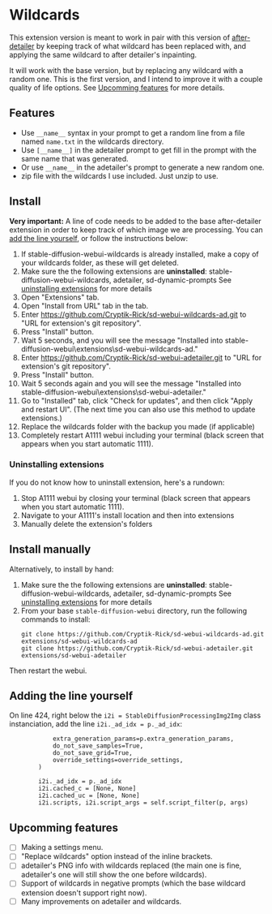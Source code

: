 # Wildcards
This extension version is meant to work in pair with this version of [after-detailer](https://github.com/Cryptik-Rick/sd-webui-adetailer) by keeping track of what wildcard has been replaced with, and applying the same wildcard to after detailer's inpainting.

It will work with the base version, but by replacing any wildcard with a random one. This is the first version, and I intend to improve it with a couple quality of life options. See [Upcomming features](#upcomming_features) for more details.

## Features
 * Use `__name__` syntax in your prompt to get a random line from a file named `name.txt` in the wildcards directory.
 * Use `[__name__]` in the adetailer prompt to get fill in the prompt with the same name that was generated.
 * Or use `__name__` in the adetailer's prompt to generate a new random one.
 * zip file with the wildcards I use included. Just unzip to use.

## Install
**Very important:** A line of code needs to be added to the base after-detailer extension in order to keep track of which image we are processing. You can [add the line yourself](#adding_the_line_yourself), or follow the instructions below:

1. If stable-diffusion-webui-wildcards is already installed, make a copy of your wildcards folder, as these will get deleted.
1. Make sure the the following extensions are **uninstalled**: stable-diffusion-webui-wildcards, adetailer, sd-dynamic-prompts See [uninstalling extensions](#uninstalling_extensions) for more details
1. Open "Extensions" tab.
1. Open "Install from URL" tab in the tab.
1. Enter https://github.com/Cryptik-Rick/sd-webui-wildcards-ad.git to "URL for extension's git repository".
1. Press "Install" button.
1. Wait 5 seconds, and you will see the message "Installed into stable-diffusion-webui\extensions\sd-webui-wildcards-ad."
1. Enter https://github.com/Cryptik-Rick/sd-webui-adetailer.git to "URL for extension's git repository".
1. Press "Install" button.
1. Wait 5 seconds again and you will see the message "Installed into stable-diffusion-webui\extensions\sd-webui-adetailer."
1. Go to "Installed" tab, click "Check for updates", and then click "Apply and restart UI". (The next time you can also use this method to update extensions.)
1. Replace the wildcards folder with the backup you made (if applicable)
1. Completely restart A1111 webui including your terminal (black screen that appears when you start automatic 1111).

### Uninstalling extensions
If you do not know how to uninstall extension, here's a rundown:

1. Stop A1111 webui by closing your terminal (black screen that appears when you start automatic 1111).
1. Navigate to your A1111's install location and then into extensions
1. Manually delete the extension's folders

## Install manually
Alternatively, to install by hand:

1. Make sure the the following extensions are **uninstalled**: stable-diffusion-webui-wildcards, adetailer, sd-dynamic-prompts See [uninstalling extensions](#uninstalling_extensions) for more details
2. From your base `stable-diffusion-webui` directory, run the following commands to install:
    ```
    git clone https://github.com/Cryptik-Rick/sd-webui-wildcards-ad.git extensions/sd-webui-wildcards-ad
    git clone https://github.com/Cryptik-Rick/sd-webui-adetailer.git extensions/sd-webui-adetailer
    ```

Then restart the webui.

## Adding the line yourself

On line 424, right below the `i2i = StableDiffusionProcessingImg2Img` class instanciation, add the line `i2i._ad_idx = p._ad_idx`:

```python{7}
            extra_generation_params=p.extra_generation_params,
            do_not_save_samples=True,
            do_not_save_grid=True,
            override_settings=override_settings,
        )

        i2i._ad_idx = p._ad_idx
        i2i.cached_c = [None, None]
        i2i.cached_uc = [None, None]
        i2i.scripts, i2i.script_args = self.script_filter(p, args)
```

## Upcomming features
 - [ ] Making a settings menu.
 - [ ] "Replace wildcards" option instead of the inline brackets.
 - [ ] adetailer's PNG info with wildcards replaced (the main one is fine, adetailer's one will still show the one before wildcards).
 - [ ] Support of wildcards in negative prompts (which the base wildcard extension doesn't support right now).
 - [ ] Many improvements on adetailer and wildcards.
